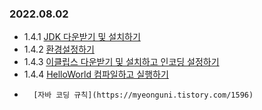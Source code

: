 ### 2022.08.02
- 1.4.1 [JDK 다운받기 및 설치하기](https://www.boostcourse.org/web316/lecture/16680?isDesc=false)
- 1.4.2 [환경설정하기](https://www.boostcourse.org/web316/lecture/16681?isDesc=false)
- 1.4.3 [이클립스 다운받기 및 설치하고 인코딩 설정하기](https://www.boostcourse.org/web316/lecture/16682?isDesc=false)
- 1.4.4 [HelloWorld 컴파일하고 실행하기](https://www.boostcourse.org/web316/lecture/16683?isDesc=false)
-       [자바 코딩 규칙](https://myeonguni.tistory.com/1596)
